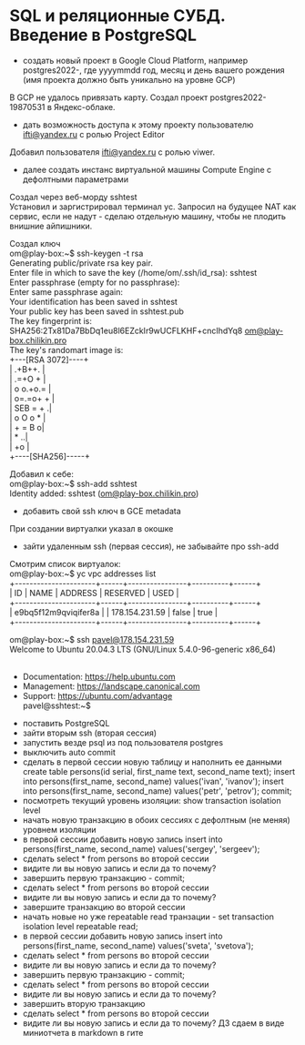 # SQL и реляционные СУБД. Введение в PostgreSQL 
 - создать новый проект в Google Cloud Platform, например postgres2022-, где yyyymmdd год, месяц и день вашего рождения (имя проекта должно быть уникально на уровне GCP)

В GCP не удалось привязать карту. Создал проект postgres2022-19870531 в Яндекс-облаке.
 - дать возможность доступа к этому проекту пользователю ifti@yandex.ru с ролью Project Editor

Добавил пользователя  ifti@yandex.ru с ролью viwer.
 - далее создать инстанс виртуальной машины Compute Engine с дефолтными параметрами

Создал через веб-морду sshtest<br>
Установил и заргистрировал терминал yc. Запросил на будущее NAT как сервис, если не надут - сделаю отдельную машину, чтобы не плодить внишние айпишники.<br>

Создал ключ<br>
om@play-box:~$ ssh-keygen -t rsa<br>
Generating public/private rsa key pair.<br>
Enter file in which to save the key (/home/om/.ssh/id_rsa): sshtest<br>
Enter passphrase (empty for no passphrase):<br>
Enter same passphrase again:<br>
Your identification has been saved in sshtest<br>
Your public key has been saved in sshtest.pub<br>
The key fingerprint is:<br>
SHA256:2Tx81Da7BbDq1eu8l6EZckIr9wUCFLKHF+cncIhdYq8 om@play-box.chilikin.pro<br>
The key's randomart image is:<br>
+---[RSA 3072]----+<br>
|       .+B++.    |<br>
|       .=+O  +   |<br>
|       o o.+o.=  |<br>
|        o=.=o+ + |<br>
|        SEB = + .|<br>
|         o O o * |<br>
|          + = B o|<br>
|             * ..|<br>
|              +o |<br>
+----[SHA256]-----+<br>

Добавил к себе:<br>
om@play-box:~$ ssh-add sshtest<br>
Identity added: sshtest (om@play-box.chilikin.pro)
 - добавить свой ssh ключ в GCE metadata

При создании виртуалки указал в окошке
 - зайти удаленным ssh (первая сессия), не забывайте про ssh-add

Смотрим список виртуалок:<br>
om@play-box:~$ yc vpc addresses list<br>
+----------------------+------+----------------+----------+------+<br>
|          ID          | NAME |    ADDRESS     | RESERVED | USED |<br>
+----------------------+------+----------------+----------+------+<br>
| e9bq5f12m9qviqifer8a |      | 178.154.231.59 | false    | true |<br>
+----------------------+------+----------------+----------+------+<br>

om@play-box:~$ ssh pavel@178.154.231.59<br>
Welcome to Ubuntu 20.04.3 LTS (GNU/Linux 5.4.0-96-generic x86_64)<br>
<br>
 * Documentation:  https://help.ubuntu.com<br>
 * Management:     https://landscape.canonical.com<br>
 * Support:        https://ubuntu.com/advantage<br>
pavel@sshtest:~$

 - поставить PostgreSQL
 - зайти вторым ssh (вторая сессия)
 - запустить везде psql из под пользователя postgres
 - выключить auto commit
 - сделать в первой сессии новую таблицу и наполнить ее данными create table persons(id serial, first_name text, second_name text); insert into persons(first_name, second_name) values('ivan', 'ivanov'); insert into persons(first_name, second_name) values('petr', 'petrov'); commit;
 - посмотреть текущий уровень изоляции: show transaction isolation level
 - начать новую транзакцию в обоих сессиях с дефолтным (не меняя) уровнем изоляции
 - в первой сессии добавить новую запись insert into persons(first_name, second_name) values('sergey', 'sergeev');
 - сделать select * from persons во второй сессии
 - видите ли вы новую запись и если да то почему?
 - завершить первую транзакцию - commit;
 - сделать select * from persons во второй сессии
 - видите ли вы новую запись и если да то почему?
 - завершите транзакцию во второй сессии
 - начать новые но уже repeatable read транзации - set transaction isolation level repeatable read;
 - в первой сессии добавить новую запись insert into persons(first_name, second_name) values('sveta', 'svetova');
 - сделать select * from persons во второй сессии
 - видите ли вы новую запись и если да то почему?
 - завершить первую транзакцию - commit;
 - сделать select * from persons во второй сессии
 - видите ли вы новую запись и если да то почему?
 - завершить вторую транзакцию
 - сделать select * from persons во второй сессии
 - видите ли вы новую запись и если да то почему? ДЗ сдаем в виде миниотчета в markdown в гите





